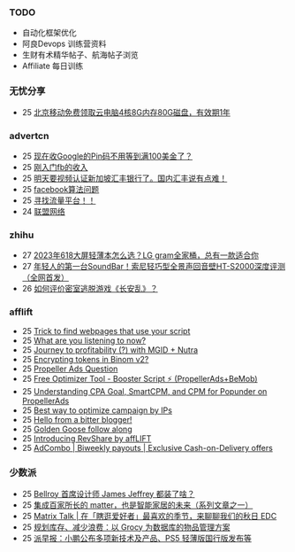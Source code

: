 ### TODO
-  自动化框架优化
-  阿良Devops 训练营资料
-  生财有术精华帖子、航海帖子浏览
-  Affiliate 每日训练

### 无忧分享
<!-- ruyo:START -->
-  25 [北京移动免费领取云电脑4核8G内存80G磁盘，有效期1年](https://51.ruyo.net/18513.html)<!-- ruyo:END -->

### advertcn
<!-- advertcn:START -->
-  25 [现在收Google的Pin码不用等到满100美金了？](https://www.advertcn.com/forum.php?mod=viewthread&tid=112695)
-  25 [刚入门fb的收入](https://www.advertcn.com/forum.php?mod=viewthread&tid=112694)
-  25 [明天要视频认证新加坡汇丰银行了。国内汇丰说有点难！](https://www.advertcn.com/forum.php?mod=viewthread&tid=112689)
-  25 [facebook算法问题](https://www.advertcn.com/forum.php?mod=viewthread&tid=112687)
-  25 [寻找流量平台！！](https://www.advertcn.com/forum.php?mod=viewthread&tid=112679)
-  24 [联盟网络](https://www.advertcn.com/forum.php?mod=viewthread&tid=112674)<!-- advertcn:END -->

### zhihu
<!-- zhihu:START -->
-  27 [2023年618大屏轻薄本怎么选？LG gram全家桶，总有一款适合你](http://zhuanlan.zhihu.com/p/632641888?utm_campaign=rss&utm_medium=rss&utm_source=rss&utm_content=title)
-  27 [年轻人的第一台SoundBar！索尼轻巧型全景声回音壁HT-S2000深度评测（全网首发）](http://zhuanlan.zhihu.com/p/630990296?utm_campaign=rss&utm_medium=rss&utm_source=rss&utm_content=title)
-  26 [如何评价密室逃脱游戏《长安乱》？](http://www.zhihu.com/question/563950552/answer/3045961312?utm_campaign=rss&utm_medium=rss&utm_source=rss&utm_content=title)<!-- zhihu:END -->

### afflift
<!-- afflift:START -->
-  25 [Trick to find webpages that use your script](https://afflift.com/f/threads/trick-to-find-webpages-that-use-your-script.11871/)
-  25 [What are you listening to now?](https://afflift.com/f/threads/what-are-you-listening-to-now.11843/)
-  25 [Journey to profitability &lpar;?&rpar; with MGID + Nutra](https://afflift.com/f/threads/journey-to-profitability-with-mgid-nutra.11855/)
-  25 [Encrypting tokens in Binom v2?](https://afflift.com/f/threads/encrypting-tokens-in-binom-v2.11870/)
-  25 [Propeller Ads Question](https://afflift.com/f/threads/propeller-ads-question.11854/)
-  25 [Free Optimizer Tool - Booster Script ⚡ &lpar;PropellerAds+BeMob&rpar;](https://afflift.com/f/threads/free-optimizer-tool-booster-script-%E2%9A%A1-propellerads-bemob.10601/)
-  25 [Understanding CPA Goal, SmartCPM, and CPM for Popunder on PropellerAds](https://afflift.com/f/threads/understanding-cpa-goal-smartcpm-and-cpm-for-popunder-on-propellerads.11845/)
-  25 [Best way to optimize campaign by IPs](https://afflift.com/f/threads/best-way-to-optimize-campaign-by-ips.11869/)
-  25 [Hello from a bitter blogger!](https://afflift.com/f/threads/hello-from-a-bitter-blogger.11861/)
-  25 [Golden Goose follow along](https://afflift.com/f/threads/golden-goose-follow-along.11821/)
-  25 [Introducing RevShare by affLIFT](https://afflift.com/f/threads/introducing-revshare-by-afflift.11814/)
-  25 [AdCombo | Biweekly payouts | Exclusive Cash-on-Delivery offers](https://afflift.com/f/threads/adcombo-biweekly-payouts-exclusive-cash-on-delivery-offers.3509/)<!-- afflift:END -->

### 少数派
<!-- sspai:START -->
-  25 [Bellroy 首席设计师 James Jeffrey 都装了啥？](https://sspai.com/prime/story/zhuanglesha-231025)
-  25 [集成百家所长的 matter，也是智能家居的未来（系列文章之一）](https://sspai.com/prime/story/matter-explained-01)
-  25 [Matrix Talk | 在「瞎逛爱好者」最喜欢的季节，来聊聊我们的秋日 EDC](https://sspai.com/post/83800)
-  25 [规划库存、减少浪费：以 Grocy 为数据库的物品管理方案](https://sspai.com/post/83836)
-  25 [派早报：小鹏公布多项新技术及产品、PS5 轻薄版国行版发布等](https://sspai.com/post/83854)<!-- sspai:END -->
